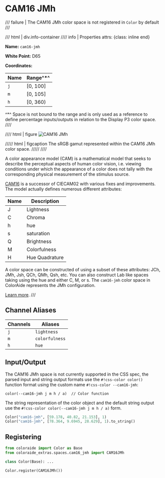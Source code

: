 # CAM16 JMh

/// failure | The CAM16 JMh color space is not registered in `Color` by default
///

/// html | div.info-container
//// info | Properties
    attrs: {class: inline end}

**Name:** `cam16-jmh`

**White Point:** D65

**Coordinates:**

Name | Range^\*^
---- | -----
`j`  | [0, 100]
`m`  | [0, 105]
`h`  | [0, 360)

^\*^ Space is not bound to the range and is only used as a reference to define percentage inputs/outputs in
relation to the Display P3 color space.
////

//// html | figure
![CAM16 JMh](../images/cam16-jmh-3d.png)

///// html | figcaption
The sRGB gamut represented within the CAM16 JMh color space.
/////
////

A color appearance model (CAM) is a mathematical model that seeks to describe the perceptual aspects of human color
vision, i.e. viewing conditions under which the appearance of a color does not tally with the corresponding physical
measurement of the stimulus source.

[CAM16](./cam16.md) is a successor of CIECAM02 with various fixes and improvements. The model actually defines numerous
different attributes:

Name | Description
---- | -----------
J    | Lightness
C    | Chroma
h    | hue
s    | saturation
Q    | Brightness
M    | Colorfulness
H    | Hue Quadrature

A color space can be constructed of using a subset of these attributes: JCh, JMh, Jsh, QCh, QMh, Qsh, etc. You can also
construct Lab like spaces taking using the hue and either C, M, or s. The `cam16-jmh` color space in ColorAide
represents the JMh configuration.

[Learn more](https://doi.org/10.1002/col.22131).
///

## Channel Aliases

Channels | Aliases
-------- | -------
`j`      | `lightness`
`m`      | `colorfulness`
`h`      | `hue`

## Input/Output

The CAM16 JMh space is not currently supported in the CSS spec, the parsed input and string output formats use
the `#!css-color color()` function format using the custom name `#!css-color --cam16-jmh`:

```css-color
color(--cam16-jmh j m h / a)  // Color function
```

The string representation of the color object and the default string output use the
`#!css-color color(--cam16-jmh j m h / a)` form.

```py play
Color("cam16-jmh", [59.178, 40.82, 21.153], 1)
Color("cam16-jmh", [78.364, 9.6945, 28.629], 1).to_string()
```

## Registering

```py
from coloraide import Color as Base
from coloraide_extras.spaces.cam16_jmh import CAM16JMh

class Color(Base): ...

Color.register(CAM16JMh())
```
